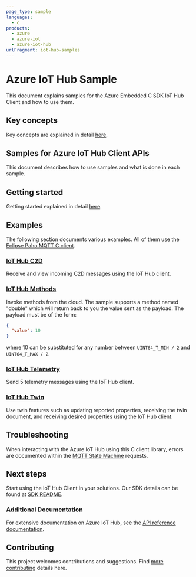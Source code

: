 ```yaml
---
page_type: sample
languages:
  - c
products:
  - azure
  - azure-iot
  - azure-iot-hub
urlFragment: iot-hub-samples
---
```


# Azure IoT Hub Sample

This document explains samples for the Azure Embedded C SDK IoT Hub Client and how to use them.

## Key concepts

Key concepts are explained in detail [here][SDK_README_KEY_CONCEPTS].

## Samples for Azure IoT Hub Client APIs

This document describes how to use samples and what is done in each sample.

## Getting started

Getting started explained in detail [here][SDK_README_GETTING_STARTED].

## Examples

The following section documents various examples. All of them use the [Eclipse Paho MQTT C client][Eclipse_Paho].

### [IoT Hub C2D][c2d_sample]
Receive and view incoming C2D messages using the IoT Hub client.

### [IoT Hub Methods][methods_sample]
Invoke methods from the cloud. The sample supports a method named "double"
which will return back to you the value sent as the payload. The payload must be of the form:
```json
{
  "value": 10
}
```
where 10 can be substituted for any number between `UINT64_T_MIN / 2` and `UINT64_T_MAX / 2`.
### [IoT Hub Telemetry][telemetry_sample]
Send 5 telemetry messages using the IoT Hub client.
### [IoT Hub Twin][twin_sample]
Use twin features such as updating reported properties, receiving the twin document, and receiving desired properties using the IoT Hub client.

## Troubleshooting

When interacting with the Azure IoT Hub using this C client library, errors are documented within the [MQTT State Machine][error_codes] requests.

## Next steps

Start using the IoT Hub Client in your solutions. Our SDK details can be found at [SDK README][IOT_CLIENT_README].

### Additional Documentation

For extensive documentation on Azure IoT Hub, see the [API reference documentation][iot_hub_mqtt].

## Contributing

This project welcomes contributions and suggestions. Find [more contributing][SDK_README_CONTRIBUTING] details here.

<!-- LINKS -->
[IOT_CLIENT_README]: ../../README.md
[SDK_README_CONTRIBUTING]:../../README.md#contributing
[SDK_README_GETTING_STARTED]: ../../README.md#getting-started
[SDK_README_KEY_CONCEPTS]: ../../README.md#key-concepts
[c2d_sample]: c2d/src/iot_hub_c2d_example.c
[methods_sample]: methods/src/iot_methods_example.c
[telemetry_sample]: telemetry/src/iot_hub_telemetry_example.c
[twin_sample]: twin/src/iot_hub_twin_example.c
[iot_hub_mqtt]: https://docs.microsoft.com/en-us/azure/iot-dps/iot-dps-mqtt-support
[error_codes]: ../../doc/mqtt_state_machine.md#IoT-Service-Errors
[Eclipse_Paho]: https://www.eclipse.org/paho/clients/c/
